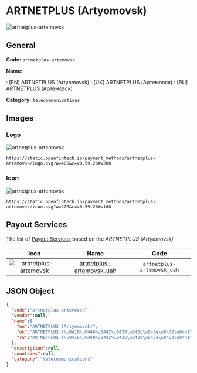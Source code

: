 
# ARTNETPLUS (Artyomovsk) 
![artnetplus-artemovsk](https://static.openfintech.io/payment_methods/artnetplus-artemovsk/logo.svg?w=400&c=v0.59.26#w200)  

## General 
**Code:** `artnetplus-artemovsk` 
 
**Name:** 
 
:	[EN] ARTNETPLUS (Artyomovsk) 
:	[UK] ARTNETPLUS (Артемовск) 
:	[RU] ARTNETPLUS (Артемовск) 
 
**Category:** `telecommunications` 
 

## Images 

### Logo 
![artnetplus-artemovsk](https://static.openfintech.io/payment_methods/artnetplus-artemovsk/logo.svg?w=400&c=v0.59.26#w200)  

```
https://static.openfintech.io/payment_methods/artnetplus-artemovsk/logo.svg?w=400&c=v0.59.26#w200
```  

### Icon 
![artnetplus-artemovsk](https://static.openfintech.io/payment_methods/artnetplus-artemovsk/icon.svg?w=278&c=v0.59.26#w100)  

```
https://static.openfintech.io/payment_methods/artnetplus-artemovsk/icon.svg?w=278&c=v0.59.26#w100
```  

## Payout Services 
 
The list of [Payout Services](/payout-services/) based on the _ARTNETPLUS (Artyomovsk)_ 

|Icon|Name|Code| 
|:---:|:---:|:---:| 
|![artnetplus-artemovsk](https://static.openfintech.io/payout_methods/artnetplus-artemovsk/icon.svg?w=278&c=v0.59.26#w40) |[artnetplus-artemovsk_uah](/payout-services/artnetplus-artemovsk_uah/)|`artnetplus-artemovsk_uah`| 
 

## JSON Object 

```json
{
  "code":"artnetplus-artemovsk",
  "vendor":null,
  "name":{
    "en":"ARTNETPLUS (Artyomovsk)",
    "uk":"ARTNETPLUS (\u0410\u0440\u0442\u0435\u043c\u043e\u0432\u0441\u043a)",
    "ru":"ARTNETPLUS (\u0410\u0440\u0442\u0435\u043c\u043e\u0432\u0441\u043a)"
  },
  "description":null,
  "countries":null,
  "category":"telecommunications"
}
```  
